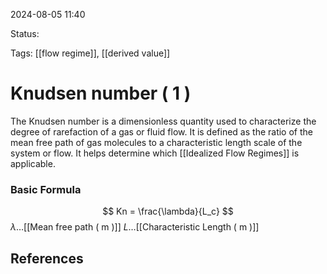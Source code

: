 2024-08-05 11:40

Status:

Tags: [[flow regime]], [[derived value]]
# Knudsen number ( 1 )

The Knudsen number is a dimensionless quantity used to characterize the degree of rarefaction of a gas or fluid flow. It is defined as the ratio of the mean free path of gas molecules to a characteristic length scale of the system or flow. It helps determine which [[Idealized Flow Regimes]] is applicable.
### Basic Formula
$$ Kn = \frac{\lambda}{L_c} $$
$\lambda\dots$[[Mean free path ( m )]]
$L \dots$[[Characteristic Length ( m )]]

## References
